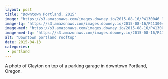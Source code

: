 ```yaml
---
layout: post
title: "Downtown Portland, 2015"
image: "https://s3.amazonaws.com/images.downey.io/2015-08-16/P4130046_large.jpg"
image-lq: "https://s3.amazonaws.com/images.downey.io/2015-08-16/P4130046_large_lq.jpg"
image-med: "https://s3.amazonaws.com/images.downey.io/2015-08-16/P4130046_medium.jpg"
image-med-lq: "https://s3.amazonaws.com/images.downey.io/2015-08-16/P4130046_medium_lq.jpg"
alt: "Downtown portland rooftop"
date: 2015-04-13
categories:
 - portland
---
```


A photo of Clayton on top of a parking garage in downtown Portland, Oregon.